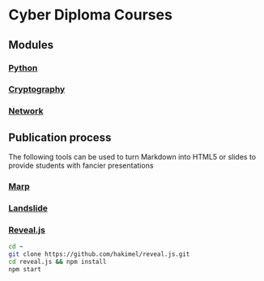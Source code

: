 # Cyber Diploma Courses

## Modules

### [Python](python/)

### [Cryptography](#)

### [Network](#)

## Publication process

The following tools can be used to turn Markdown into HTML5 or slides to provide students with fancier presentations

### [Marp](https://marp.app/)

### [Landslide](https://github.com/adamzap/landslide)

### [Reveal.js](https://revealjs.com/)

```bash
cd ~
git clone https://github.com/hakimel/reveal.js.git
cd reveal.js && npm install
npm start
```